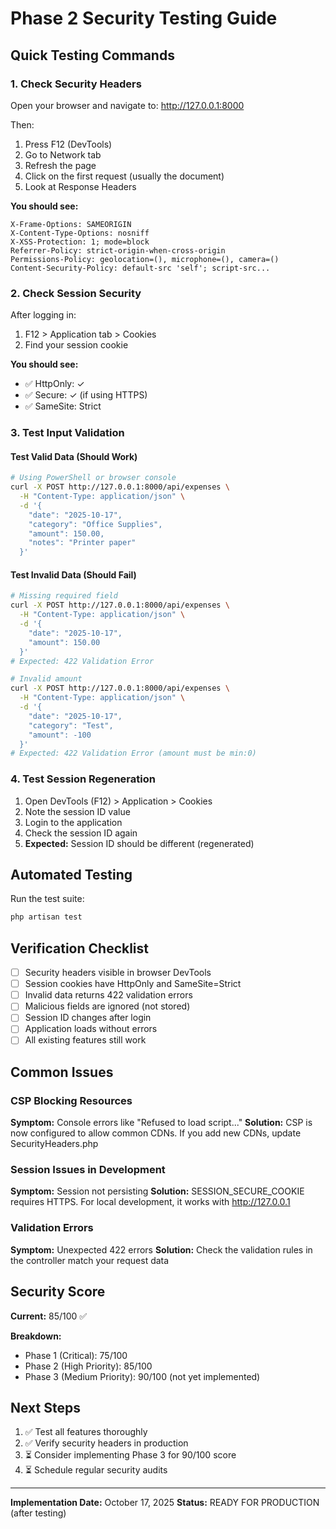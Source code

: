 # Phase 2 Security Testing Guide

## Quick Testing Commands

### 1. Check Security Headers
Open your browser and navigate to: http://127.0.0.1:8000

Then:
1. Press F12 (DevTools)
2. Go to Network tab
3. Refresh the page
4. Click on the first request (usually the document)
5. Look at Response Headers

**You should see:**
```
X-Frame-Options: SAMEORIGIN
X-Content-Type-Options: nosniff
X-XSS-Protection: 1; mode=block
Referrer-Policy: strict-origin-when-cross-origin
Permissions-Policy: geolocation=(), microphone=(), camera=()
Content-Security-Policy: default-src 'self'; script-src...
```

### 2. Check Session Security
After logging in:
1. F12 > Application tab > Cookies
2. Find your session cookie

**You should see:**
- ✅ HttpOnly: ✓
- ✅ Secure: ✓ (if using HTTPS)
- ✅ SameSite: Strict

### 3. Test Input Validation

#### Test Valid Data (Should Work)
```bash
# Using PowerShell or browser console
curl -X POST http://127.0.0.1:8000/api/expenses \
  -H "Content-Type: application/json" \
  -d '{
    "date": "2025-10-17",
    "category": "Office Supplies",
    "amount": 150.00,
    "notes": "Printer paper"
  }'
```

#### Test Invalid Data (Should Fail)
```bash
# Missing required field
curl -X POST http://127.0.0.1:8000/api/expenses \
  -H "Content-Type: application/json" \
  -d '{
    "date": "2025-10-17",
    "amount": 150.00
  }'
# Expected: 422 Validation Error

# Invalid amount
curl -X POST http://127.0.0.1:8000/api/expenses \
  -H "Content-Type: application/json" \
  -d '{
    "date": "2025-10-17",
    "category": "Test",
    "amount": -100
  }'
# Expected: 422 Validation Error (amount must be min:0)
```

### 4. Test Session Regeneration

1. Open DevTools (F12) > Application > Cookies
2. Note the session ID value
3. Login to the application
4. Check the session ID again
5. **Expected:** Session ID should be different (regenerated)

## Automated Testing

Run the test suite:
```bash
php artisan test
```

## Verification Checklist

- [ ] Security headers visible in browser DevTools
- [ ] Session cookies have HttpOnly and SameSite=Strict
- [ ] Invalid data returns 422 validation errors
- [ ] Malicious fields are ignored (not stored)
- [ ] Session ID changes after login
- [ ] Application loads without errors
- [ ] All existing features still work

## Common Issues

### CSP Blocking Resources
**Symptom:** Console errors like "Refused to load script..."
**Solution:** CSP is now configured to allow common CDNs. If you add new CDNs, update SecurityHeaders.php

### Session Issues in Development
**Symptom:** Session not persisting
**Solution:** SESSION_SECURE_COOKIE requires HTTPS. For local development, it works with http://127.0.0.1

### Validation Errors
**Symptom:** Unexpected 422 errors
**Solution:** Check the validation rules in the controller match your request data

## Security Score

**Current:** 85/100 ✅

**Breakdown:**
- Phase 1 (Critical): 75/100
- Phase 2 (High Priority): 85/100
- Phase 3 (Medium Priority): 90/100 (not yet implemented)

## Next Steps

1. ✅ Test all features thoroughly
2. ✅ Verify security headers in production
3. ⏳ Consider implementing Phase 3 for 90/100 score
4. ⏳ Schedule regular security audits

---

**Implementation Date:** October 17, 2025
**Status:** READY FOR PRODUCTION (after testing)
